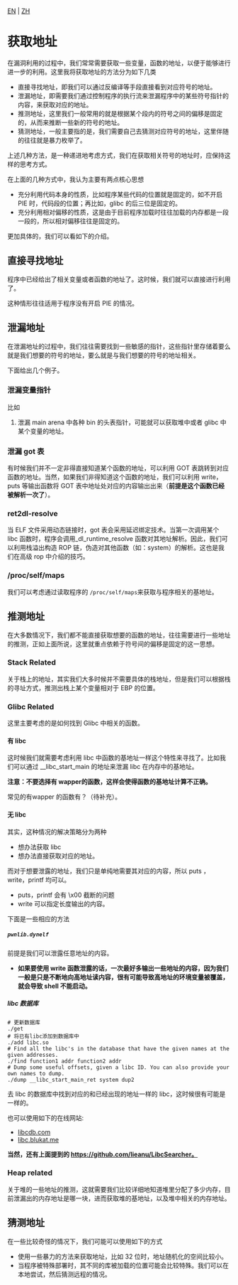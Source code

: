 [EN](./get-address.md) | [ZH](./get-address-zh.md)
# 获取地址

在漏洞利用的过程中，我们常常需要获取一些变量，函数的地址，以便于能够进行进一步的利用。这里我将获取地址的方法分为如下几类

- 直接寻找地址，即我们可以通过反编译等手段直接看到对应符号的地址。
- 泄漏地址，即需要我们通过控制程序的执行流来泄漏程序中的某些符号指针的内容，来获取对应的地址。
- 推测地址，这里我们一般常用的就是根据某个段内的符号之间的偏移是固定的，从而来推断一些新的符号的地址。
- 猜测地址，一般主要指的是，我们需要自己去猜测对应符号的地址，这里伴随的往往就是暴力枚举了。

上述几种方法，是一种递进地考虑方式，我们在获取相关符号的地址时，应保持这样的思考方式。

在上面的几种方式中，我认为主要有两点核心思想

- 充分利用代码本身的性质，比如程序某些代码的位置就是固定的，如不开启 PIE 时，代码段的位置；再比如，glibc 的后三位是固定的。
- 充分利用相对偏移的性质，这是由于目前程序加载时往往加载的内存都是一段一段的，所以相对偏移往往是固定的。

更加具体的，我们可以看如下的介绍。

## 直接寻找地址

程序中已经给出了相关变量或者函数的地址了。这时候，我们就可以直接进行利用了。

这种情形往往适用于程序没有开启 PIE 的情况。

## 泄漏地址

在泄漏地址的过程中，我们往往需要找到一些敏感的指针，这些指针里存储着要么就是我们想要的符号的地址，要么就是与我们想要的符号的地址相关。

下面给出几个例子。

### 泄漏变量指针

比如

1. 泄漏 main arena 中各种 bin 的头表指针，可能就可以获取堆中或者 glibc 中某个变量的地址。

### 泄漏 got 表

有时候我们并不一定非得直接知道某个函数的地址，可以利用 GOT 表跳转到对应函数的地址。当然，如果我们非得知道这个函数的地址，我们可以利用 write，puts 等输出函数将 GOT 表中地址处对应的内容输出出来（**前提是这个函数已经被解析一次了**）。

### ret2dl-resolve 

当 ELF 文件采用动态链接时，got 表会采用延迟绑定技术。当第一次调用某个 libc 函数时，程序会调用_dl_runtime_resolve 函数对其地址解析。因此，我们可以利用栈溢出构造 ROP 链，伪造对其他函数（如：system）的解析。这也是我们在高级 rop 中介绍的技巧。

### /proc/self/maps

我们可以考虑通过读取程序的 `/proc/self/maps`来获取与程序相关的基地址。

## 推测地址

在大多数情况下，我们都不能直接获取想要的函数的地址，往往需要进行一些地址的推测，正如上面所说，这里就重点依赖于符号间的偏移是固定的这一思想。

### Stack Related

关于栈上的地址，其实我们大多时候并不需要具体的栈地址，但是我们可以根据栈的寻址方式，推测出栈上某个变量相对于 EBP 的位置。

### Glibc Related

这里主要考虑的是如何找到 Glibc 中相关的函数。

#### 有 libc

这时候我们就需要考虑利用 libc 中函数的基地址一样这个特性来寻找了。比如我们可以通过 __libc_start_main 的地址来泄漏 libc 在内存中的基地址。

**注意：不要选择有 wapper的函数，这样会使得函数的基地址计算不正确。**

常见的有wapper 的函数有？（待补充）。

#### 无 libc

其实，这种情况的解决策略分为两种

- 想办法获取 libc
- 想办法直接获取对应的地址。

而对于想要泄露的地址，我们只是单纯地需要其对应的内容，所以 puts ， write，printf 均可以。

- puts，printf 会有 \x00 截断的问题
- write 可以指定长度输出的内容。

下面是一些相应的方法

##### `pwnlib.dynelf`

前提是我们可以泄露任意地址的内容。

- **如果要使用 write 函数泄露的话，一次最好多输出一些地址的内容，因为我们一般是只是不断地向高地址读内容，很有可能导致高地址的环境变量被覆盖，就会导致 shell 不能启动。**

##### libc 数据库

```shell
# 更新数据库
./get
# 将已有libc添加到数据库中
./add libc.so 
# Find all the libc's in the database that have the given names at the given addresses. 
./find function1 addr function2 addr
# Dump some useful offsets, given a libc ID. You can also provide your own names to dump.
./dump __libc_start_main_ret system dup2
```

去 libc 的数据库中找到对应的和已经出现的地址一样的 libc，这时候很有可能是一样的。

也可以使用如下的在线网站:

- [libcdb.com](http://libcdb.com)
- [libc.blukat.me](https://libc.blukat.me)

**当然，还有上面提到的 https://github.com/lieanu/LibcSearcher。**

### Heap related

关于堆的一些地址的推测，这就需要我们比较详细地知道堆里分配了多少内存，目前泄漏出的内存地址是哪一块，进而获取堆的基地址，以及堆中相关的内存地址。

## 猜测地址

在一些比较奇怪的情况下，我们可能可以使用如下的方式

- 使用一些暴力的方法来获取地址，比如 32 位时，地址随机化的空间比较小。
- 当程序被特殊部署时，其不同的库被加载的位置可能会比较特殊。我们可以在本地尝试，然后猜测远程的情况。
